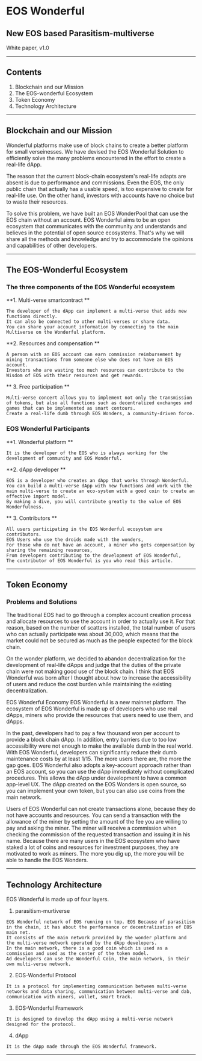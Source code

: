 EOS Wonderful
===============
## New EOS based Parasitism-multiverse
White paper, v1.0
- - -

Contents
---
1. Blockchain and our Mission
2. The EOS-wonderful Ecosystem
3. Token Economy
4. Technology Architecture
- - -

Blockchain and our Mission
--------------------------
Wonderful platforms make use of block chains to create a better platform for small verseinesses.
We have devised the EOS Wonderful Solution to efficiently solve the many problems encountered in the effort to create a real-life dApp.

The reason that the current block-chain ecosystem's real-life adapts are absent is due to performance and commissions.
Even the EOS, the only public chain that actually has a usable speed, is too expensive to create for real-life use. On the other hand, investors with accounts have no choice but to waste their resources.

To solve this problem, we have built an EOS WonderPool that can use the EOS chain without an account. EOS Wonderful aims to be an open ecosystem that communicates with the community and understands and believes in the potential of open source ecosystems. That's why we will share all the methods and knowledge and try to accommodate the opinions and capabilities of other developers.


- - -
The EOS-Wonderful Ecosystem
---------------------------
### The three components of the EOS Wonderful ecosystem

**1. Multi-verse smartcontract **
```
The developer of the dApp can implement a multi-verse that adds new functions directly.
It can also be connected to other multi-verses or share data.
You can share your account information by connecting to the main Multiverse on the Wonderful platform.
```


**2. Resources and compensation **
```
A person with an EOS account can earn commission reimbursement by mining transactions from someone else who does not have an EOS account.
Investors who are wasting too much resources can contribute to the Wisdom of EOS with their resources and get rewards.
```


** 3. Free participation **
```
Multi-verse concert allows you to implement not only the transmission of tokens, but also all functions such as decentralized exchanges and games that can be implemented as smart contours.
Create a real-life dumb through EOS Wonders, a community-driven force.
```

### EOS Wonderful Participants
**1. Wonderful platform **
```
It is the developer of the EOS who is always working for the development of community and EOS Wonderful.
```
**2. dApp developer **
```
EOS is a developer who creates an dApp that works through Wonderful.
You can build a multi-verse dApp with new functions and work with the main multi-verse to create an eco-system with a good coin to create an effective import model.
By making a dive, you will contribute greatly to the value of EOS Wonderfulness.
```
** 3. Contributors **
```
All users participating in the EOS Wonderful ecosystem are contributors.
EOS Users who use the droids made with the wonders,
For those who do not have an account, a miner who gets compensation by sharing the remaining resources,
From developers contributing to the development of EOS Wonderful,
The contributor of EOS Wonderful is you who read this article.
```


- - -

Token Economy
-------------
### Problems and Solutions
The traditional EOS had to go through a complex account creation process and allocate resources to use the account in order to actually use it. For that reason, based on the number of scatters installed, the total number of users who can actually participate was about 30,000, which means that the market could not be secured as much as the people expected for the block chain.

On the wonder platform, we decided to abandon decentralization for the development of real-life dApps and judge that the duties of the private chain were not making good use of the block chain.
I think that EOS Wonderful was born after I thought about how to increase the accessibility of users and reduce the cost burden while maintaining the existing decentralization.


EOS Wonderful Economy
EOS Wonderful is a new mainnet platform. The ecosystem of EOS Wonderful is made up of developers who use real dApps, miners who provide the resources that users need to use them, and dApps.

In the past, developers had to pay a few thousand won per account to provide a block chain dApp. In addition, entry barriers due to too low accessibility were not enough to make the available dumb in the real world. With EOS Wonderful, developers can significantly reduce their dumb maintenance costs by at least 1/15. The more users there are, the more the gap goes. EOS Wonderful also adopts a key-account approach rather than an EOS account, so you can use the dApp immediately without complicated procedures. This allows the dApp under development to have a common app-level UX. The dApp created on the EOS Wonders is open source, so you can implement your own token, but you can also use coins from the main network.

Users of EOS Wonderful can not create transactions alone, because they do not have accounts and resources. You can send a transaction with the allowance of the miner by setting the amount of the fee you are willing to pay and asking the miner. The miner will receive a commission when checking the commission of the requested transaction and issuing it in his name. Because there are many users in the EOS ecosystem who have staked a lot of coins and resources for investment purposes, they are motivated to work as miners. The more you dig up, the more you will be able to handle the EOS Wonders.


- - -

Technology Architecture
-----------------------

EOS Wonderful is made up of four layers.
1. parasitism-murtiverse
```
EOS Wonderful network of EOS running on top. EOS Because of parasitism in the chain, it has about the performance or decentralization of EOS main net.
It consists of the main network provided by the wonder platform and the multi-verse network operated by the dApp developers.
In the main network, there is a good coin which is used as a commission and used as the center of the token model.
Ad developers can use the Wonderful Coin, the main network, in their own multi-verse network.
```
2. EOS-Wonderful Protocol
```
It is a protocol for implementing communication between multi-verse networks and data sharing, communication between multi-verse and dab, communication with miners, wallet, smart track.
```
3. EOS-Wonderful Framework
```
It is designed to develop the dApp using a multi-verse network designed for the protocol.
```
4. dApp
```
It is the dApp made through the EOS Wonderful framework.
```

- - -
